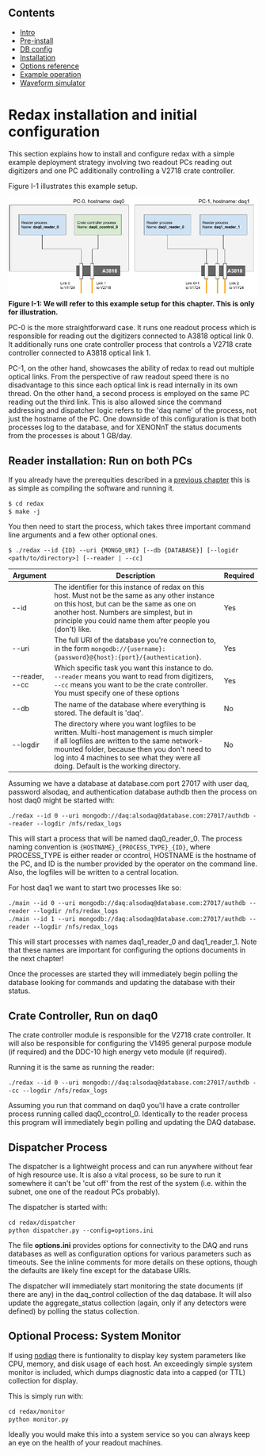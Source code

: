 ## Contents
* [Intro](index.md) 
* [Pre-install](prerequisites.md) 
* [DB config](databases.md) 
* [Installation](installation.md) 
* [Options reference](daq_options.md) 
* [Example operation](how_to_run.md)
* [Waveform simulator](fax.md)

# Redax installation and initial configuration
 
 This section explains how to install and configure redax with a simple example deployment strategy involving two readout 
 PCs reading out digitizers and one PC additionally controlling a V2718 crate controller. 
 
 Figure I-1 illustrates this example setup.
 
<img src="figures/installation_diagram.png" width="600">
<br>
<strong>Figure I-1: We will refer to this example setup for this chapter. This is only for illustration.</strong>
<br>

PC-0 is the more straightforward case. It runs one readout process which is responsible for reading out the digitizers 
connected to A3818 optical link 0. It additionally runs one crate controller process that controls a V2718 crate 
controller connected to A3818 optical link 1.

PC-1, on the other hand, showcases the ability of redax to read out multiple optical links. From the perspective 
of raw readout speed there is no disadvantage to this since each optical link is read internally in its own thread. 
On the other hand, a second process is employed on the same PC reading out the third link. This is also allowed since the 
command addressing and dispatcher logic refers to the 'daq name' of the process, not just the hostname of the PC.
One downside of this configuration is that both processes log to the database, and for XENONnT the status documents from the processes is about 1 GB/day.

## Reader installation: Run on both PCs

If you already have the prerequities described in a [previous chapter](prerequisites.md) this is as simple as compiling the 
software and running it.

```
$ cd redax
$ make -j
```

You then need to start the process, which takes three important command line arguments and a few other optional ones. 

```
$ ./redax --id {ID} --uri {MONGO_URI} [--db {DATABASE}] [--logidr <path/to/directory>] [--reader | --cc]
```
|Argument|Description|Required|
| ----- | ----- | ----- |
|--id | The identifier for this instance of redax on this host. Must not be the same as any other instance on this host, but can be the same as one on another host. Numbers are simplest, but in principle you could name them after people you (don't) like.| Yes |
| --uri | The full URI of the database you're connection to, in the form `mongodb://{username}:{password}@{host}:{port}/{authentication}`. | Yes |
| --reader, --cc | Which specific task you want this instance to do. `--reader` means you want to read from digitizers, `--cc` means you want to be the crate controller. You must specify one of these options | Yes |
|--db | The name of the database where everything is stored. The default is 'daq'. | No |
|--logdir | The directory where you want logfiles to be written. Multi-host management is much simpler if all logfiles are written to the same network-mounted folder, because then you don't need to log into 4 machines to see what they were all doing. Default is the working directory. | No |

Assuming we have a database at database.com port 27017 with user daq, password alsodaq, and authentication database 
authdb then the process on host daq0 might be started with:

```
./redax --id 0 --uri mongodb://daq:alsodaq@database.com:27017/authdb --reader --logdir /nfs/redax_logs
```

This will start a process that will be named daq0_reader_0. The process naming convention is 
`{HOSTNAME}_{PROCESS_TYPE}_{ID}`, where PROCESS_TYPE is either reader or ccontrol, HOSTNAME is the hostname of the PC, 
and ID is the number provided by the operator on the command line. Also, the logfiles will be written to a central location.

For host daq1 we want to start two processes like so:

``` 
./main --id 0 --uri mongodb://daq:alsodaq@database.com:27017/authdb --reader --logdir /nfs/redax_logs
./main --id 1 --uri mongodb://daq:alsodaq@database.com:27017/authdb --reader --logdir /nfs/redax_logs
```

This will start processes with names daq1_reader_0 and daq1_reader_1. Note that these names are important for configuring 
the options documents in the next chapter!

Once the processes are started they will immediately begin polling the database looking for commands and updating the 
database with their status. 

## Crate Controller, Run on daq0

The crate controller module is responsible for the V2718 crate controller. It will also be responsible for configuring the 
V1495 general purpose module (if required) and the DDC-10 high energy veto module (if required).


Running it is the same as running the reader:
```
./redax --id 0 --uri mongodb://daq:alsodaq@database.com:27017/authdb --cc --logdir /nfs/redax_logs
```

Assuming you run that command on daq0 you'll have a crate controller process running called daq0_ccontrol_0. Identically 
to the reader process this program will immediately begin polling and updating the DAQ database.

## Dispatcher Process

The dispatcher is a lightweight process and can run anywhere without fear of high resource use. It is also a vital process, 
so be sure to run it somewhere it can't be 'cut off' from the rest of the system (i.e. within the subnet, one one of the 
readout PCs probably). 

The dispatcher is started with:
```
cd redax/dispatcher
python dispatcher.py --config=options.ini
```

The file **options.ini** provides options for connectivity to the DAQ and runs databases as well as 
configuration options for various parameters such as timeouts. See the inline comments for more details on these options, 
though the defaults are likely fine except for the database URIs.

The dispatcher will immediately start monitoring the state documents (if there are any) in the daq_control collection of the 
daq database. It will also update the aggregate_status collection (again, only if any detectors were defined) by polling 
the status collection.

## Optional Process: System Monitor

If using [nodiaq](https://github.com/coderdj/nodiaq) there is funtionality to display key system parameters like CPU, 
memory, and disk usage of each host. An exceedingly simple system monitor is included, which dumps diagnostic data into a capped (or TTL) collection for display. 

This is simply run with:
```
cd redax/monitor
python monitor.py
```

Ideally you would make this into a system service so you can always keep an eye on the health of your readout machines.

